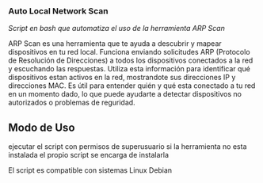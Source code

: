 ### Auto Local Network Scan
*Script en bash que automatiza el uso de la herramienta ARP Scan*


ARP Scan es una herramienta que te ayuda a descubrir y mapear dispositivos en tu red local.
Funciona enviando solicitudes ARP (Protocolo de Resolución de Direcciones) a todos los dispositivos conectados a la red y escuchando las respuestas. Utiliza esta información para identificar qué dispositivos estan activos en la red, mostrandote sus direcciones IP y direcciones MAC. Es útil para entender quién y qué esta conectado a tu red en un momento dado, lo que puede ayudarte a detectar dispositivos no autorizados o problemas de reguridad.

## Modo de Uso
ejecutar el script con permisos de superusuario si la herramienta no esta instalada el propio script se encarga de instalarla


 El script es compatible con sistemas Linux Debian
